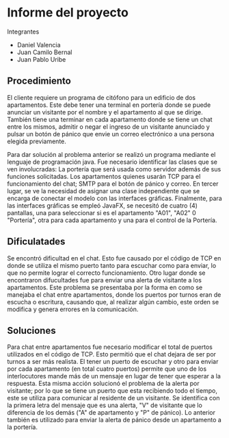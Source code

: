 # Informe del proyecto

Integrantes
- Daniel Valencia
- Juan Camilo Bernal
- Juan Pablo Uribe

## Procedimiento

El cliente requiere un programa de citófono para un edificio de dos apartamentos.
Este debe tener una terminal en portería donde se puede anunciar un visitante por el nombre y el apartamento al que se dirige.
También tiene una terminar en cada apartamento donde se tiene un chat entre los mismos,
admitir o negar el ingreso de un visitante anunciado y pulsar un botón de pánico que envie un correo
electrónico a una persona elegida previamente.

Para dar solución al problema anterior se realizó un programa mediante el lenguaje de programación java. Fue necesario
identificar las clases que se ven involucradas: La portería que será usada como servidor además de sus funciones solicitadas.
Los apartamentos quienes usarán TCP para el funcionamiento del chat; SMTP para el botón de pánico y correo. En tercer lugar, se ve la necesidad
de asignar una clase independiente que se encarga de conectar el modelo con las interfaces gráficas. Finalmente, para las interfaces gráficas
se empleó JavaFX, se necesitó de cuatro (4) pantallas, una para seleccionar si es el apartamento "A01", "A02" 0 "Portería", otra para cada apartamento 
y una para el control de la Portería.
 
## Dificulatades

Se encontró dificultad en el chat. Esto fue causado por el código de TCP en donde se utiliza el mismo puerto tanto para escuchar como para enviar, lo que no permite lograr
el correcto funcionamiento. Otro lugar donde se encontraron difucultades fue para enviar una alerta de visitante a los apartamentos. Este problema se presentaba 
por la forma en como se manejaba el chat entre apartamentos, donde los puertos por turnos eran de escucha o escritura, causando que, al realizar
algún cambio, este orden se modifica y genera errores en la comunicación.

## Soluciones

Para chat entre apartamentos fue necesario modificar el total de puertos utilizados en el código de TCP. Esto permitió que el chat dejara de ser por turnos a ser
más realista. El tener un puerto de escuchar y otro para enviar por cada apartamento (en total cuatro puertos) permite que uno de los interlocutores mande más de un mensaje en lugar de tener 
que esperar a la respuesta. Esta misma acción solucionó el problema de la alerta por visitante; por lo que se tiene un puerto que esta recibiendo todo el tiempo,
este se utiliza para comunicar al residente de un visitante. Se identifica con la primera letra del mensaje que es una alerta, "V" de visitante que lo diferencia de
los demás ("A" de apartamento y "P" de pánico). Lo anterior también es utilizado para enviar la alerta de pánico desde un apartamento a la portería.